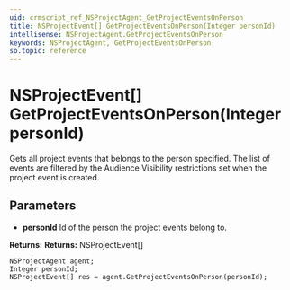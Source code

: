 ```yaml
---
uid: crmscript_ref_NSProjectAgent_GetProjectEventsOnPerson
title: NSProjectEvent[] GetProjectEventsOnPerson(Integer personId)
intellisense: NSProjectAgent.GetProjectEventsOnPerson
keywords: NSProjectAgent, GetProjectEventsOnPerson
so.topic: reference
---
```


# NSProjectEvent[] GetProjectEventsOnPerson(Integer personId)

Gets all project events that belongs to the person specified. The list of events are filtered by the Audience Visibility restrictions set when the project event is created.

## Parameters

* **personId** Id of the person the project events belong to.

**Returns:** **Returns:** NSProjectEvent[]

```crmscript
NSProjectAgent agent;
Integer personId;
NSProjectEvent[] res = agent.GetProjectEventsOnPerson(personId);
```

